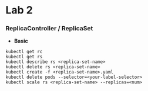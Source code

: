 # Lab 2

### ReplicaController / ReplicaSet

- **Basic**
```
kubectl get rc
kubectl get rs
kubectl describe rs <replica-set-name>
kubectl delete rs <replica-set-name>
kubectl create -f <replica-set-name>.yaml
kubectl delete pods --selector=<your-label-selector>
kubectl scale rs <replica-set-name> --replicas=<num>
```